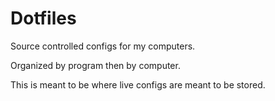 # Dotfiles
Source controlled configs for my computers.


Organized by program then by computer.

This is meant to be where live configs are meant to be stored.
